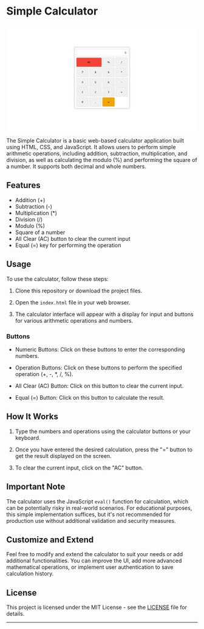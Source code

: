# Simple Calculator

![Calculator Preview](calculator-preview.png)

The Simple Calculator is a basic web-based calculator application built using HTML, CSS, and JavaScript. It allows users to perform simple arithmetic operations, including addition, subtraction, multiplication, and division, as well as calculating the modulo (%) and performing the square of a number. It supports both decimal and whole numbers.

## Features

- Addition (+)
- Subtraction (-)
- Multiplication (*)
- Division (/)
- Modulo (%)
- Square of a number
- All Clear (AC) button to clear the current input
- Equal (=) key for performing the operation

## Usage

To use the calculator, follow these steps:

1. Clone this repository or download the project files.

2. Open the `index.html` file in your web browser.

3. The calculator interface will appear with a display for input and buttons for various arithmetic operations and numbers.

### Buttons

- Numeric Buttons: Click on these buttons to enter the corresponding numbers.

- Operation Buttons: Click on these buttons to perform the specified operation (+, -, *, /, %).

- All Clear (AC) Button: Click on this button to clear the current input.

- Equal (=) Button: Click on this button to calculate the result.

## How It Works

1. Type the numbers and operations using the calculator buttons or your keyboard.

2. Once you have entered the desired calculation, press the "=" button to get the result displayed on the screen.

3. To clear the current input, click on the "AC" button.

## Important Note

The calculator uses the JavaScript `eval()` function for calculation, which can be potentially risky in real-world scenarios. For educational purposes, this simple implementation suffices, but it's not recommended for production use without additional validation and security measures.

## Customize and Extend

Feel free to modify and extend the calculator to suit your needs or add additional functionalities. You can improve the UI, add more advanced mathematical operations, or implement user authentication to save calculation history.

## License

This project is licensed under the MIT License - see the [LICENSE](LICENSE) file for details.

---

